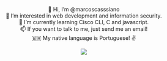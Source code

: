 <div align="center">

   👋 Hi, I’m @marcoscasssiano<br>
   👀 I’m interested in web development and information security.<br>
   🌱 I’m currently learning Cisco CLI, C and javascript.<br>
   📫 If you want to talk to me, just send me an email!<br>
   🇧🇷 My native language is Portuguese! ✌️

  <p align="center">
    <a href="https://github.com/marcoscasssiano/github-readme-stats">
      <img src="https://github-readme-stats.vercel.app/api/top-langs/?username=marcoscasssiano&theme=radical&layout=compact" />
    </a>
  </p>

</div>
